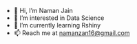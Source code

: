 - 👋 Hi, I’m Naman Jain
- 👀 I’m interested in Data Science
- 🌱 I’m currently learning Rshiny
- 📫 Reach me at namanzan16@gmail.com


